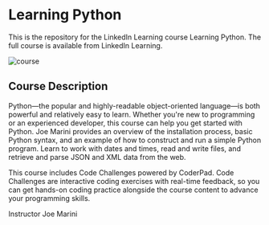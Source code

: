 # Learning Python

This is the repository for the LinkedIn Learning course Learning Python. The full course is available from LinkedIn Learning.

![course](https://camo.githubusercontent.com/01f0e2b4b35158ef2d736dc2ccb4653026be84432312d221c728512156905abe/68747470733a2f2f6d656469612e6c6963646e2e636f6d2f646d732f696d6167652f76322f4434453044415145436f74676a494b436272772f6c6561726e696e672d7075626c69632d63726f705f3637355f313230302f4234455a543750677445477741632d2f302f313733393338313933353232353f653d3231343734383336343726763d6265746126743d7a617646647a45634e746235433348385135384a325f46565739657177494d35785f615372317848527a51)

## Course Description
Python—the popular and highly-readable object-oriented language—is both powerful and relatively easy to learn. Whether you're new to programming or an experienced developer, this course can help you get started with Python. Joe Marini provides an overview of the installation process, basic Python syntax, and an example of how to construct and run a simple Python program. Learn to work with dates and times, read and write files, and retrieve and parse JSON and XML data from the web.

This course includes Code Challenges powered by CoderPad. Code Challenges are interactive coding exercises with real-time feedback, so you can get hands-on coding practice alongside the course content to advance your programming skills.

Instructor
Joe Marini

